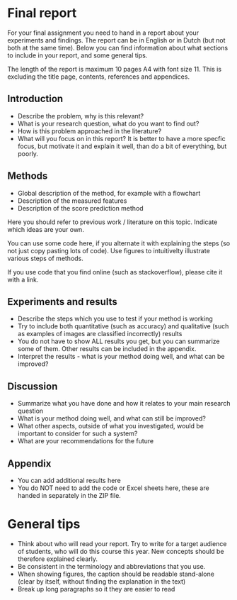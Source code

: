 # Final report

For your final assignment you need to hand in a report about your experiments and findings. The report can be in English or in Dutch (but not both at the same time). 
Below you can find information about what sections to include in your report, and some general tips.

The length of the report is maximum 10 pages A4 with font size 11. This is excluding the title page, contents, references and appendices. 


## Introduction

* Describe the problem, why is this relevant?
* What is your research question, what do you want to find out? 
* How is this problem approached in the literature? 
* What will you focus on in this report? It is better to have a more specfic focus, but motivate it and explain it well, than do a bit of everything, but poorly. 

## Methods

* Global description of the method, for example with a flowchart
* Description of the measured features
* Description of the score prediction method 

Here you should refer to previous work / literature on this topic. Indicate which ideas are your own. 

You can use some code here, if you alternate it with explaining the steps (so not just copy pasting lots of code). Use figures to intuitivelty illustrate various steps of methods.

If you use code that you find online (such as stackoverflow), please cite it with a link. 

## Experiments and results

* Describe the steps which you use to test if your method is working
* Try to include both quantitative (such as accuracy) and qualitative (such as examples of images are classified incorrectly) results
* You do not have to show ALL results you get, but you can summarize some of them. Other results can be included in the appendix. 
* Interpret the results - what is your method doing well, and what can be improved? 

## Discussion

* Summarize what you have done and how it relates to your main research question
* What is your method doing well, and what can still be improved?
* What other aspects, outside of what you investigated, would be important to consider for such a system?
* What are your recommendations for the future

## Appendix 

* You can add additional results here
* You do NOT need to add the code or Excel sheets here, these are handed in separately in the ZIP file. 


# General tips

* Think about who will read your report. Try to write for a target audience of students, who will do this course this year. New concepts should be therefore explained clearly.
* Be consistent in the terminology and abbreviations that you use. 
* When showing figures, the caption should be readable stand-alone (clear by itself, without finding the explanation in the text)
* Break up long paragraphs so it they are easier to read  



